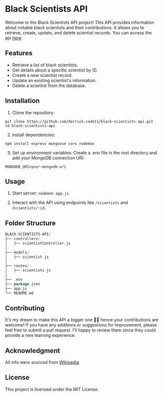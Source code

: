 # Black Scientists API

Welcome to the Black Scientists API project! This API provides information about notable black scientists and their contributions. It allows you to retrieve, create, update, and delete scientist records. You can access the api [here](https://black-scientists-api-c34142d28576.herokuapp.com/scientists)

## Features

- Retrieve a list of black scientists.
- Get details about a specific scientist by ID.
- Create a new scientist record.
- Update an existing scientist's information.
- Delete a scientist from the database.

## Installation

1. Clone the repository:

```
git clone https://github.com/derrick-code11/black-scientists-api.git
cd black-scientists-api 
```

2. Install dependencies:
```
npm install express mongoose cors nodemon
```

3. Set up environment variables:
Create a .env file in the root directory and add your MongoDB connection URI:
```
MONGODB_URI=your-mongodb-uri
```

## Usage
1. Start server: ```nodemon app.js```

2. Interact with the API using endpoints like ```/scientists``` and /```scientists/:id.```

## Folder Structure
```go
BLACK-SCIENTISTS-API/
├── controllers/
│   ├── scientistController.js
│   
├── models/
│   ├── scientist.js
│   
├── routes/
│   ├── scientists.js
│   
├── .env
├── package.json
├── app.js
└── README.md
```

## Contributing
It's my dream to make this API a bigger one 🚀🔥 hence your contributions are welcome! If you have any additions or suggestions for improvement, please feel free to submit a pull request. I'll happy to review them since they could provide a new learning experience.

## Acknowledgment
All info were sourced from [Wikipedia](https://wikipedia.com)


## License
This project is licensed under the MIT License.






